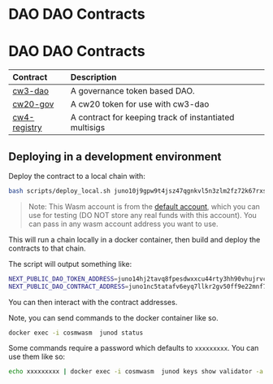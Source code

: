 # DAO DAO Contracts

# DAO DAO Contracts

| Contract                              | Description                                            |
|:--------------------------------------|:-------------------------------------------------------|
| [cw3-dao](contracts/cw3-dao)          | A governance token based DAO.                          |
| [cw20-gov](contract/cw20-gov)         | A cw20 token for use with cw3-dao                      |
| [cw4-registry](contract/cw4-registry) | A contract for keeping track of instantiated multisigs |

## Deploying in a development environment

Deploy the contract to a local chain with:

``` sh
bash scripts/deploy_local.sh juno10j9gpw9t4jsz47qgnkvl5n3zlm2fz72k67rxsg
```

> Note: This Wasm account is from the [default account](default-account.txt), which you can use for testing (DO NOT store any real funds with this account). You can pass in any wasm account address you want to use.

This will run a chain locally in a docker container, then build and deploy the contracts to that chain.

The script will output something like:

``` sh
NEXT_PUBLIC_DAO_TOKEN_ADDRESS=juno14hj2tavq8fpesdwxxcu44rty3hh90vhujrvcmstl4zr3txmfvw9skjuwg8 # CW20 Contract
NEXT_PUBLIC_DAO_CONTRACT_ADDRESS=juno1nc5tatafv6eyq7llkr2gv50ff9e22mnf70qgjlv737ktmt4eswrq68ev2p # CW_DAO Contract
```

You can then interact with the contract addresses.

Note, you can send commands to the docker container like so.

``` sh
docker exec -i cosmwasm  junod status
```

Some commands require a password which defaults to `xxxxxxxxx`. You can use them like so:

``` sh
echo xxxxxxxxx | docker exec -i cosmwasm  junod keys show validator -a
```
